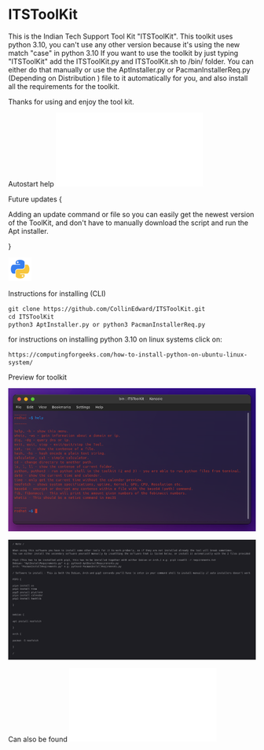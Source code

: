 # ITSToolKit
This is the Indian Tech Support Tool Kit "ITSToolKit".
This toolkit uses python 3.10, you can't use any other version because it's using the new match "case" in python 3.10 
If you want to use the toolkit by just typing "ITSToolKit" add the ITSToolKit.py and ITSToolKit.sh to /bin/ folder.
You can either do that manually or use the AptInstaller.py or PacmanInstallerReq.py (Depending on Distribution ) file to it automatically for you, and also install all the requirements for the toolkit.

Thanks for using and enjoy the tool kit.

Autostart help
![README file](AutoStart_TerminalHelp/README_help.md)


Future updates {

Adding an update command or file so you can easily get the newest version of the ToolKit, and don't have to manually download the script and run the Apt installer.

}

![Screenshot](Other-python-icon.png)

Instructions for installing (CLI)
```
git clone https://github.com/CollinEdward/ITSToolKit.git
cd ITSToolKit
python3 AptInstaller.py or python3 PacmanInstallerReq.py
```


for instructions on installing python 3.10 on linux systems click on:
```
https://computingforgeeks.com/how-to-install-python-on-ubuntu-linux-system/
```

Preview for toolkit

![Screenshot](Preview_colours_help.png)

![Screenshot](ReqForTool.png)

Can also be found ![here](RequrementsForTool.txt)

